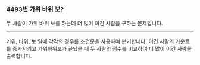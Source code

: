 ### 4493번 가위 바위 보?

두 사람이 가위 바위 보를 하는데 더 많이 이긴 사람을 구하는 문제입니다.

---

가위, 바위, 보 일때 각각의 경우를 조건문을 사용하여 분기합니다. 이긴 사람의 카운트를 증가시키고 가위바위보가 끝났을 때 두 사람의 점수를 비교하여 더 많이 이긴 사람을 출력합니다.
